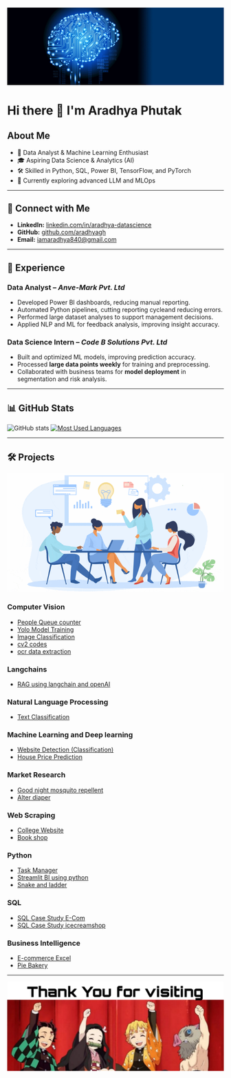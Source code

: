 ![gif for git.gif](https://github.com/aradhyagh/aradhyagh/blob/main/gif%20for%20git.gif)

# Hi there 👋 I'm Aradhya Phutak

## About Me
- 🔭 Data Analyst & Machine Learning Enthusiast 
- 🎓 Aspiring Data Science & Analytics (AI)
- 🛠 Skilled in Python, SQL, Power BI, TensorFlow, and PyTorch  
- 🌱 Currently exploring advanced LLM and MLOps  

---

## 🔗 Connect with Me
- **LinkedIn:** [linkedin.com/in/aradhya-datascience](https://linkedin.com/in/aradhya-datascience)
- **GitHub:** [github.com/aradhyagh](https://github.com/aradhyagh)
- **Email:** iamaradhya840@gmail.com  

---

## 💼 Experience

### **Data Analyst** – *Anve-Mark Pvt. Ltd*
- Developed Power BI dashboards, reducing manual reporting.  
- Automated Python pipelines, cutting reporting cycleand reducing errors.  
- Performed large dataset analyses to support management decisions.  
- Applied NLP and ML for feedback analysis, improving insight accuracy.

### **Data Science Intern** – *Code B Solutions Pvt. Ltd*
- Built and optimized ML models, improving prediction accuracy.  
- Processed **large data points weekly** for training and preprocessing.  
- Collaborated with business teams for **model deployment** in segmentation and risk analysis.

---

## 📊 GitHub Stats
![GitHub stats](https://github-readme-stats.vercel.app/api?username=aradhyagh&show_icons=true&theme=tokyonight)
[![Most Used Languages](https://github-readme-stats.vercel.app/api/top-langs/?username=aradhyagh&langs_count=8&layout=donut&theme=tokyonight)](https://github.com/anuraghazra/github-readme-stats)

---

## 🛠 Projects

!['projects](https://github.com/aradhyagh/aradhyagh/blob/main/1-12.gif)

### Computer Vision
- [People Queue counter](https://github.com/aradhyagh/yolo-queue-counter)
- [Yolo Model Training](https://github.com/aradhyagh/YOLO-Model-Training)
- [Image Classification](https://github.com/aradhyagh/Image-Classification-Project)
- [cv2 codes](https://github.com/aradhyagh/Computer-Vision-with-OpenCV-Practice-Notebook)
- [ocr data extraction](https://github.com/aradhyagh/invoice-ocr-data-extraction/tree/main)

### Langchains
- [RAG using langchain and openAI](https://github.com/aradhyagh/RAG-using-LangChain-and-OpenAI)

### Natural Language Processing
- [Text Classification](https://github.com/aradhyagh/nlp-text-classification)

### Machine Learning and Deep learning
- [Website Detection (Classification)](https://github.com/aradhyagh/machine-learning-website-detection)
- [House Price Prediction](https://github.com/aradhyagh/house-price-prediction)

### Market Research
- [Good night mosquito repellent](https://github.com/aradhyagh/mosquito-repellent-review-analysis)
- [Alter diaper](https://github.com/aradhyagh/alter-diaper-review-analysis)

### Web Scraping
- [College Website](https://github.com/aradhyagh/web-scraping-collegewebsite)
- [Book shop](https://github.com/aradhyagh/web_scraping_books)

### Python
- [Task Manager](https://github.com/aradhyagh/python-object-oriented-programming-task-manager)
- [Streamlit BI using python](https://github.com/aradhyagh/streamlit-bi)
- [Snake and ladder](https://github.com/aradhyagh/snake-and-ladder)

### SQL
- [SQL Case Study E-Com](https://github.com/aradhyagh/SQL-Case-study-ECom)
- [SQL Case Study icecreamshop](https://github.com/aradhyagh/sql_case_study_icecreamshop)

### Business Intelligence
- [E-commerce Excel](https://github.com/aradhyagh/E-commerce)
- [Pie Bakery](https://github.com/aradhyagh/powerbi_piebakery)

---

![End](https://github.com/aradhyagh/aradhyagh/blob/main/Picsart_25-09-28_00-25-45-241.png)
